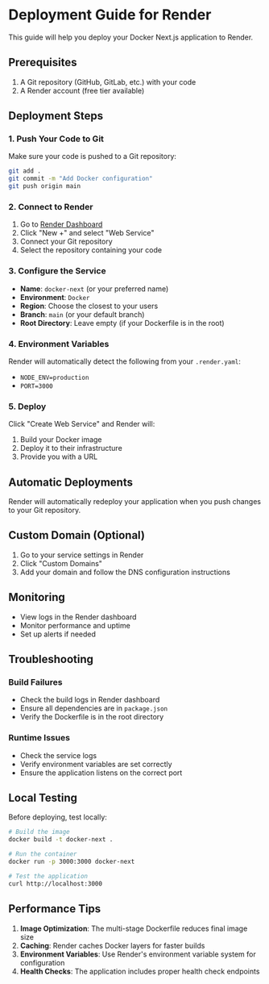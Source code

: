 # Deployment Guide for Render

This guide will help you deploy your Docker Next.js application to Render.

## Prerequisites

1. A Git repository (GitHub, GitLab, etc.) with your code
2. A Render account (free tier available)

## Deployment Steps

### 1. Push Your Code to Git

Make sure your code is pushed to a Git repository:

```bash
git add .
git commit -m "Add Docker configuration"
git push origin main
```

### 2. Connect to Render

1. Go to [Render Dashboard](https://dashboard.render.com/)
2. Click "New +" and select "Web Service"
3. Connect your Git repository
4. Select the repository containing your code

### 3. Configure the Service

- **Name**: `docker-next` (or your preferred name)
- **Environment**: `Docker`
- **Region**: Choose the closest to your users
- **Branch**: `main` (or your default branch)
- **Root Directory**: Leave empty (if your Dockerfile is in the root)

### 4. Environment Variables

Render will automatically detect the following from your `.render.yaml`:

- `NODE_ENV=production`
- `PORT=3000`

### 5. Deploy

Click "Create Web Service" and Render will:

1. Build your Docker image
2. Deploy it to their infrastructure
3. Provide you with a URL

## Automatic Deployments

Render will automatically redeploy your application when you push changes to your Git repository.

## Custom Domain (Optional)

1. Go to your service settings in Render
2. Click "Custom Domains"
3. Add your domain and follow the DNS configuration instructions

## Monitoring

- View logs in the Render dashboard
- Monitor performance and uptime
- Set up alerts if needed

## Troubleshooting

### Build Failures

- Check the build logs in Render dashboard
- Ensure all dependencies are in `package.json`
- Verify the Dockerfile is in the root directory

### Runtime Issues

- Check the service logs
- Verify environment variables are set correctly
- Ensure the application listens on the correct port

## Local Testing

Before deploying, test locally:

```bash
# Build the image
docker build -t docker-next .

# Run the container
docker run -p 3000:3000 docker-next

# Test the application
curl http://localhost:3000
```

## Performance Tips

1. **Image Optimization**: The multi-stage Dockerfile reduces final image size
2. **Caching**: Render caches Docker layers for faster builds
3. **Environment Variables**: Use Render's environment variable system for configuration
4. **Health Checks**: The application includes proper health check endpoints
